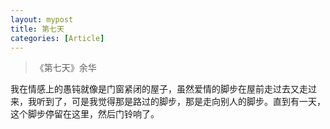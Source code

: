 ```yaml
---
layout: mypost
title: 第七天
categories: [Article]
---
```


> 《第七天》余华

我在情感上的愚钝就像是门窗紧闭的屋子，虽然爱情的脚步在屋前走过去又走过来，我听到了，可是我觉得那是路过的脚步，那是走向别人的脚步。直到有一天，这个脚步停留在这里，然后门铃响了。
